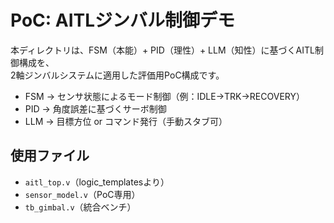 # PoC: AITLジンバル制御デモ

本ディレクトリは、FSM（本能）+ PID（理性）+ LLM（知性）に基づくAITL制御構成を、  
2軸ジンバルシステムに適用した評価用PoC構成です。

- FSM → センサ状態によるモード制御（例：IDLE→TRK→RECOVERY）
- PID → 角度誤差に基づくサーボ制御
- LLM → 目標方位 or コマンド発行（手動スタブ可）

## 使用ファイル
- `aitl_top.v`（logic_templatesより）
- `sensor_model.v`（PoC専用）
- `tb_gimbal.v`（統合ベンチ）
